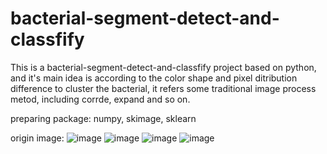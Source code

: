 # bacterial-segment-detect-and-classfify
This is a bacterial-segment-detect-and-classfify project based on python, and it's main idea is according to the color shape and pixel ditribution difference to cluster the bacterial, it refers some traditional image process metod, including corrde, expand and so on.

preparing package: numpy, skimage, sklearn

origin image:
![image](https://github.com/cswwp/bacterial-segment-detect-and-classfify/blob/master/origin.JPG)
![image](https://github.com/cswwp/bacterial-segment-detect-and-classfify/blob/master/step1.JPG)
![image](https://github.com/cswwp/bacterial-segment-detect-and-classfify/blob/master/step2.JPG)
![image](https://github.com/cswwp/bacterial-segment-detect-and-classfify/blob/master/step3.JPG)





